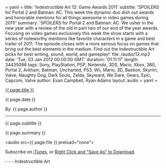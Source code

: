 = yaml =
title: 'Indestructible Art 12: Game Awards 2011'
subtitle: 'SPOILERS for Portal 2 and Batman: AC. This week the dynamic duo dish out awards and honorable mentions for all things awesome in video games during 2011!'
summary: 'SPOILERS for Portal 2 and Batman: AC. We usher in the new year with a review of the old in part two of our end of the year awards. Focusing on video games exclusively this week the show starts with a series of noteworthy mentions like favorite characters in a game and best trailer of 2011.  The episode closes with a more serious focus on games that bring out the best elements in the medium. Find out the Indestructible Art picks for best writing, sound, world, and gameplay!'
file: /audio/12.mp3
date: 'Tue, 03 Jan 2012 00:00:00 GMT'
duration: '01:11:17'
length: 34435086
tags: Sony, PlayStation, PSP, Nintendo, 3DS, Mario, Xbox, 360, Portal 2, Arkham, Batman, Uncharted, PS3, Wii, Mario, 3D, Bastion, Skyrim, Valve, Naughty Dog, Dark Souls, Zelda, Skyward, We Dare, Gears, Epic, Capcom, Valve
author: Evan Campbell, Ryan Adams
layout: audio
= yaml =

<a href="{{ page.url }}" class='postTitleLink'><p class='postTitle'>{{ page.title }}</p></a>
<p class='postPublished'>{{ page.date }}</p>
<p class='postAuthor'>By: {{ page.author }}</p>
<hr>
<p class='podcastSummary'>{{ page.subtitle }}</p>

<p class='podcastSummary'>{{ page.summary }}</p>

<audio src={{ page.file }} preload="none"></audio>
<p class='subLinks'>Subscribe on <a href='http://bit.ly/iapodcast'>iTunes</a>, or <a href={{ file }}>Right Click and "Save As" to Download</a>.</p>
- - -
Indestructible Art
